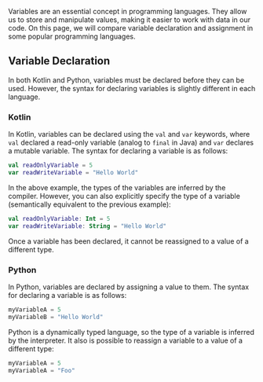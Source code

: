 Variables are an essential concept in programming languages.
They allow us to store and manipulate values, making it easier to work with data in our code.
On this page, we will compare variable declaration and assignment in some popular programming languages.

## Variable Declaration

In both Kotlin and Python, variables must be declared before they can be used.
However, the syntax for declaring variables is slightly different in each language.

### Kotlin

In Kotlin, variables can be declared using the `val` and `var` keywords, where `val` declared a read-only variable (analog to `final` in Java) and `var` declares a mutable variable.
The syntax for declaring a variable is as follows:

```kotlin
val readOnlyVariable = 5
var readWriteVariable = "Hello World"
```

In the above example, the types of the variables are inferred by the compiler.
However, you can also explicitly specify the type of a variable (semantically equivalent to the previous example):

```kotlin
val readOnlyVariable: Int = 5
var readWriteVariable: String = "Hello World"
```

Once a variable has been declared, it cannot be reassigned to a value of a different type.

### Python

In Python, variables are declared by assigning a value to them.
The syntax for declaring a variable is as follows:

```python
myVariableA = 5
myVariableB = "Hello World"
```

Python is a dynamically typed language, so the type of a variable is inferred by the interpreter.
It also is possible to reassign a variable to a value of a different type:

```python
myVariableA = 5
myVariableA = "Foo"
```
